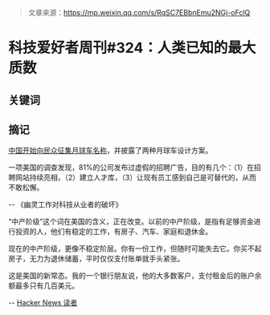 > 文章来源：https://mp.weixin.qq.com/s/RqSC7EBbnEmu2NGj-oFclQ

# 科技爱好者周刊#324：人类已知的最大质数

## 关键词



## 摘记

[中国开始向民众征集月球车名称](*https://www.cmse.gov.cn/xwzx/202410/t20241028_55835.html*)，并披露了两种月球车设计方案。



一项美国的调查发现，81%的公司发布过虚假的招聘广告，目的有几个：（1）在招聘网站持续亮相，（2）建立人才库，（3）让现有员工感到自己是可替代的，从而不敢松懈。

-- 《幽灵工作对科技从业者的破坏》



“中产阶级”这个词在美国的含义，正在改变。以前的中产阶级，是指有足够资金进行投资的人，他们有稳定的工作，有房子、汽车、家庭和退休金。

现在的中产阶级，更像不稳定阶层。你有一份工作，但随时可能失去它。你买不起房子，无力为退休储蓄，平时仅仅支付账单就手头紧张。

这是美国的新常态。我的一个银行朋友说，他的大多数客户，支付租金后的账户余额最多只有几百美元。

-- [Hacker News 读者](https://news.ycombinator.com/item?id=42066439)

